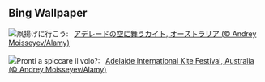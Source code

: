## Bing Wallpaper
![](https://www.bing.com/th?id=OHR.KiteDay_JA-JP0702244220_UHD.jpg&w=1000)凧揚げに行こう:&nbsp;&ensp;[アデレードの空に舞うカイト, オーストラリア (© Andrey Moisseyev/Alamy)](https://www.bing.com/th?id=OHR.KiteDay_JA-JP0702244220_UHD.jpg)
<br><br/>
![](https://www.bing.com/th?id=OHR.KiteDay_IT-IT3478773106_UHD.jpg&w=1000)Pronti a spiccare il volo?:&nbsp;&ensp;[Adelaide International Kite Festival, Australia (© Andrey Moisseyev/Alamy)](https://www.bing.com/th?id=OHR.KiteDay_IT-IT3478773106_UHD.jpg)
<br><br/>

